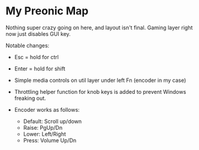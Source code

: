 # My Preonic Map
Nothing super crazy going on here, and layout isn't final. Gaming layer right now just disables GUI key.

Notable changes:
- Esc = hold for ctrl
- Enter = hold for shift
- Simple media controls on util layer under left Fn (encoder in my case)
- Throttling helper function for knob keys is added to prevent Windows freaking out.
- Encoder works as follows:

    - Default: Scroll up/down
    - Raise: PgUp/Dn
    - Lower: Left/Right
    - Press: Volume Up/Dn
